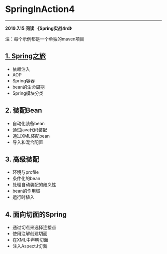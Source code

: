 # SpringInAction4
---
**2019.7.15 阅读 《Spring实战4rd》**

注：每个示例都是一个单独的maven项目

## [1. Spring之旅][knights]
* 依赖注入
* AOP
* Spring容器
* bean的生命周期
* Spring模块分类

## 2. 装配Bean

* 自动化装备bean
* 通过java代码装配
* 通过XML装配bean
* 导入和混合配置

## 3. 高级装配

* 环境与profile
* 条件化的bean
* 处理自动装配的歧义性
* bean的作用域
* 运行时植入

## 4. 面向切面的Spring

* 通过切点来选择连接点
* 使用注解创建切面
* 在XML中声明切面
* 注入AspectJ切面

[knights]: https://github.com/jdzhang1221/SpringInAction4/tree/master/knights
